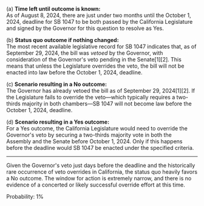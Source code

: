 (a) **Time left until outcome is known:**  
As of August 8, 2024, there are just under two months until the October 1, 2024, deadline for SB 1047 to be both passed by the California Legislature and signed by the Governor for this question to resolve as Yes.

(b) **Status quo outcome if nothing changed:**  
The most recent available legislative record for SB 1047 indicates that, as of September 29, 2024, the bill was *vetoed* by the Governor, with consideration of the Governor's veto pending in the Senate[1][2]. This means that unless the Legislature overrides the veto, the bill will not be enacted into law before the October 1, 2024, deadline.

(c) **Scenario resulting in a No outcome:**  
The Governor has already vetoed the bill as of September 29, 2024[1][2]. If the Legislature fails to override the veto—which typically requires a two-thirds majority in both chambers—SB 1047 will not become law before the October 1, 2024, deadline.

(d) **Scenario resulting in a Yes outcome:**  
For a Yes outcome, the California Legislature would need to override the Governor's veto by securing a two-thirds majority vote in both the Assembly and the Senate before October 1, 2024. Only if this happens before the deadline would SB 1047 be enacted under the specified criteria.

---

Given the Governor's veto just days before the deadline and the historically rare occurrence of veto overrides in California, the status quo heavily favors a No outcome. The window for action is extremely narrow, and there is no evidence of a concerted or likely successful override effort at this time.

Probability: 1%